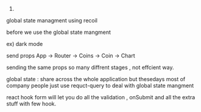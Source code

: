 1. 

global state managment 
using recoil 

before we use the global state mangment 

ex) dark mode

send props App -> Router -> Coins -> Coin -> Chart 

sending the same props  so many diffrent stages , not effcient way.

global state :  share across the whole application 
but thesedays most of company people just use requct-query to deal with global state mangment


react hook form 
will let you do all the validation , onSubmit and all the extra stuff with few 
hook.
